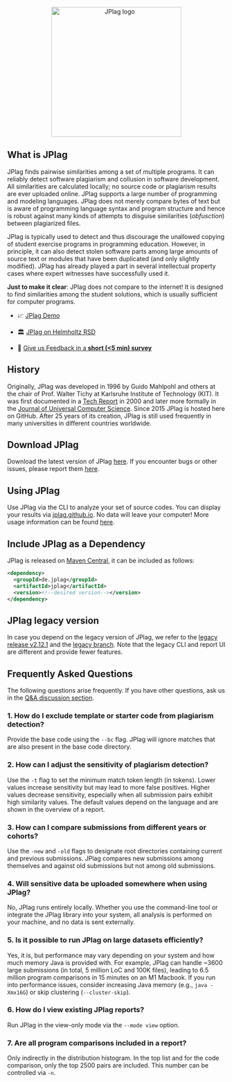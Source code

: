 <p align="center"> 
	<img alt="JPlag logo" src="https://user-images.githubusercontent.com/4396919/190650441-5c9407a0-94db-4b05-ae0d-518427db3529.png" width=300px>
</p>

## What is JPlag
JPlag finds pairwise similarities among a set of multiple programs. It can reliably detect software plagiarism and collusion in software development. All similarities are calculated locally; no source code or plagiarism results are ever uploaded online. JPlag supports a large number of programming and modeling languages. JPlag does not merely compare bytes of text but is aware of programming language syntax and program structure and hence is robust against many kinds of attempts to disguise similarities (_obfusction_) between plagiarized files.

JPlag is typically used to detect and thus discourage the unallowed copying of student exercise programs in programming education. However, in principle, it can also detect stolen software parts among large amounts of source text or modules that have been duplicated (and only slightly modified). JPlag has already played a part in several intellectual property cases where expert witnesses have successfully used it.

**Just to make it clear**: JPlag does not compare to the internet! It is designed to find similarities among the student solutions, which is usually sufficient for computer programs.

* 📈 [JPlag Demo](https://jplag.github.io/Demo/)

* 🏛️ [JPlag on Helmholtz RSD](https://helmholtz.software/software/jplag)

* 🤩 [Give us Feedback in a **short (<5 min) survey**](https://docs.google.com/forms/d/e/1FAIpQLSckqUlXhIlJ-H2jtu2VmGf_mJt4hcnHXaDlwhpUL3XG1I8UYw/viewform?usp=sf_link)

## History
Originally, JPlag was developed in 1996 by Guido Mahlpohl and others at the chair of Prof. Walter Tichy at Karlsruhe Institute of Technology (KIT). It was first documented in a [Tech Report](https://publikationen.bibliothek.kit.edu/542000) in 2000 and later more formally in the [Journal of Universal Computer Science](http://www.ipd.kit.edu/tichy/uploads/publikationen/16/finding_plagiarisms_among_a_set_of_progr_638847.pdf). Since 2015 JPlag is hosted here on GitHub. After 25 years of its creation, JPlag is still used frequently in many universities in different countries worldwide.

## Download JPlag
Download the latest version of JPlag [here](https://github.com/jplag/jplag/releases). If you encounter bugs or other issues, please report them [here](https://github.com/jplag/jplag/issues).

## Using JPlag
Use JPlag via the CLI to analyze your set of source codes. You can display your results via [jplag.github.io](https://jplag.github.io/JPlag/). No data will leave your computer! More usage information can be found [here](https://github.com/jplag/JPlag/wiki/1.-How-to-Use-JPlag).

## Include JPlag as a Dependency
JPlag is released on [Maven Central](https://search.maven.org/search?q=de.jplag), it can be included as follows:
```xml
<dependency>
  <groupId>de.jplag</groupId>
  <artifactId>jplag</artifactId>
  <version><!--desired version--></version>
</dependency>
```

## JPlag legacy version
In case you depend on the legacy version of JPlag, we refer to the [legacy release v2.12.1](https://github.com/jplag/jplag/releases/tag/v2.12.1-SNAPSHOT) and the [legacy branch](https://github.com/jplag/jplag/tree/legacy). Note that the legacy CLI and report UI are different and provide fewer features.

## Frequently Asked Questions
The following questions arise frequently. If you have other questions, ask us in the [Q&A discussion section](https://github.com/jplag/JPlag/discussions/categories/q-a).

### 1. How do I exclude template or starter code from plagiarism detection?
Provide the base code using the `--bc` flag. JPlag will ignore matches that are also present in the base code directory.

### 2. How can I adjust the sensitivity of plagiarism detection?
Use the `-t` flag to set the minimum match token length (in tokens). Lower values increase sensitivity but may lead to more false positives. Higher values decrease sensitivity, especially when all submission pairs exhibit high similarity values. The default values depend on the language and are shown in the overview of a report.

### 3. How can I compare submissions from different years or cohorts?
Use the `-new` and `-old` flags to designate root directories containing current and previous submissions. JPlag compares new submissions among themselves and against old submissions but not among old submissions.

### 4. Will sensitive data be uploaded somewhere when using JPlag?
No, JPlag runs entirely locally. Whether you use the command-line tool or integrate the JPlag library into your system, all analysis is performed on your machine, and no data is sent externally.

### 5. Is it possible to run JPlag on large datasets efficiently?
Yes, it is, but performance may vary depending on your system and how much memory Java is provided with.
For example, JPlag can handle ~3600 large submissions (in total, 5 million LoC and 100K files), leading to 6.5 million program comparisons in 15 minutes on an M1 Macbook. If you run into performance issues, consider increasing Java memory (e.g., `java -Xmx16G`) or skip clustering (`--cluster-skip`).

### 6. How do I view existing JPlag reports?
Run JPlag in the view-only mode via the `--mode view` option. 

### 7. Are all program comparisons included in a report?
Only indirectly in the distribution histogram. In the top list and for the code comparison, only the top 2500 pairs are included. This number can be controlled via `-n`.
